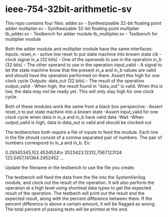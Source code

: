 # ieee-754-32bit-arithmetic-sv
This repo contains four files:
  adder.sv - Synthesizeable 32-bit floating point adder
  multiplier.sv - Synthesizable 32-bit floating point multiplier
  tb_adder.sv - Testbench for adder module
  tb_multiplier.sv - Testbench for multiplier module
  
Both the adder module and multiplier module have the same interfaces:
  Inputs:
    reset_n - active low reset to put state machine into known state
    clk - clock signal
    in_a (32 bits) - One of the operands to use in the operation
    in_b (32 bits) - The other operand to use in the operation
    input_valid - A signal to let the state machine know that the present in_a and in_b values are valid and should have the operation performed on them. 
                  Assert this high for one clock cycle
  Outputs:
    data_out (32 bits) - The result of the operation
    output_valid - When high, the result found in "data_out" is valid. When this is low, the data may not be ready yet. This will only stay high for one clock cycle.

Both of these modules work the same from a black box perspective:
  -Assert reset_n to put state machine into a known state 
  -Assert input_valid for one clock cycle when data in in_a and in_b have valid data
  -Wait
  -When output_valid is high, data in data_out is valid and should be clocked out
  
The testbenches both require a file of inputs to feed the module. Each line in the file should consist of a comma separated pair of numbers. The pair of numbers 
correspond to in_a and in_b. Ex:

0.29345345,102.4534534\n
3523423.12312,7567.123124
123.5457,141364.2452452
...

Update the filename in the testbench to use the file you create.

The testbench will feed the data from the file into the SystemVerilog module, and clock out the result of the operation. It will also perform the operation at a high level
using shortreal data types to get the expected result of the operation. The testbech will print out the result and the expected result, along with the percent difference
between them. If the percent difference is above a certain amount, it will be flagged as wrong. The total percent of passing tests will be printed at the end.
